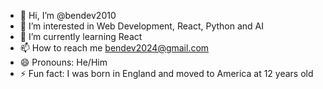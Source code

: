 - 👋 Hi, I’m @bendev2010
- 👀 I’m interested in Web Development, React, Python and AI
- 🌱 I’m currently learning React
- 📫 How to reach me bendev2024@gmail.com
- 😄 Pronouns: He/Him
- ⚡ Fun fact: I was born in England and moved to America at 12 years old
